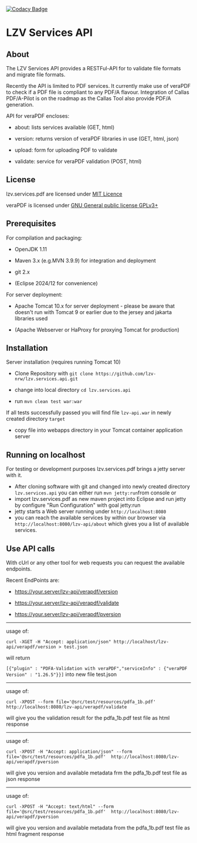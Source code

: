 [![Codacy Badge](https://app.codacy.com/project/badge/Grade/d24b672713a646e48b2b3a66e2e08de5)](https://app.codacy.com/gh/lzv-nrw/lzv.services.api/dashboard?utm_source=gh&utm_medium=referral&utm_content=&utm_campaign=Badge_grade)

# LZV Services API #

## About ##

The LZV Services API provides a RESTFul-API for to validate file formats and migrate file formats.

Recently the API is limited to PDF services. It currently make use of veraPDF to check if a PDF file is compliant to any PDF/A flavour. Integration of Callas PDF/A-Pilot is on the roadmap as the Callas Tool also provide PDF/A generation.
    
API for veraPDF encloses:

- about: lists services available (GET, html)
  
- version: returns version of veraPDF libraries in use (GET, html, json)

- upload: form for uploading PDF to validate
  
- validate: service for veraPDF validation (POST, html)

## License ##

lzv.services.pdf are licensed under [MIT Licence](LICENSE)

veraPDF is licensed under [GNU General public license GPLv3+](https://docs.verapdf.org/develop/LICENSE.GPL)

## Prerequisites ##

For compilation and packaging:

- OpenJDK 1.11

- Maven 3.x (e.g.MVN 3.9.9) for integration and deployment

- git 2.x

- (Eclipse 2024/12 for convenience)

For server deployment:
 
- Apache Tomcat 10.x for server deployment - please be aware that doesn't run with Tomcat 9 or earlier due to the jersey and jakarta libraries used

- (Apache Webserver or HaProxy for proxying Tomcat for production) 


## Installation ##

Server installation (requires running Tomcat 10) 

- Clone Repository with `git clone https://github.com/lzv-nrw/lzv.services.api.git`

- change into local directory `cd lzv.services.api`

- run `mvn clean test war:war`

If all tests successfully passed you will find file `lzv-api.war` in newly created directory `target`

- copy file into webapps directory in your Tomcat container application server

## Running on localhost ##

For testing or development purposes lzv.services.pdf brings a jetty server with it. 

- After cloning software with git and changed into newly created directory `lzv.services.api` you can either run `mvn jetty:run`from console or
- import lzv.services.pdf as new maven project into Eclipse and run jetty by configure "Run Configuration" with goal jetty:run
- jetty starts a Web server running under `http://localhost:8080`
- you can reach the available services by within our browser via `http://localhost:8080/lzv-api/about` which gives you a list of available services. 
  
## Use API calls ##

With cUrl or any other tool for web requests you can request the available endpoints.

Recent EndPoints are:

- https://your.server/lzv-api/verapdf/version

- https://your.server/lzv-api/verapdf/validate

- https://your.server/lzv-api/verapdf/pversion

---

usage of:

`curl -XGET -H "Accept: application/json" http://localhost/lzv-api/verapdf/version > test.json` 

will return  

`[{"plugin" : "PDFA-Validation with veraPDF","serviceInfo" : {"veraPDF Version" : "1.26.5"}}]` into new file test.json

---

usage of: 

`curl -XPOST --form file='@src/test/resources/pdfa_1b.pdf'  http://localhost:8080/lzv-api/verapdf/validate` 

will give you the validation result for the pdfa_1b.pdf test file as html response
 
---

usage of: 

`curl -XPOST -H "Accept: application/json" --form file='@src/test/resources/pdfa_1b.pdf'  http://localhost:8080/lzv-api/verapdf/pversion` 

will give you version and available metadata frm the pdfa_1b.pdf test file as json response

---

usage of: 

`curl -XPOST -H "Accept: text/html" --form file='@src/test/resources/pdfa_1b.pdf'  http://localhost:8080/lzv-api/verapdf/pversion` 

will give you version and available metadata from the pdfa_1b.pdf test file as html fragment response

